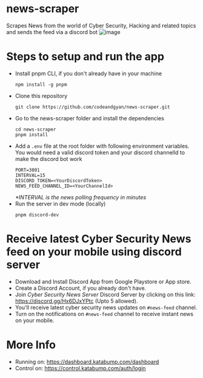 # news-scraper
Scrapes News from the world of Cyber Security, Hacking and related topics and sends the feed via a discord bot
![image](https://github.com/user-attachments/assets/a3d3cb41-781d-4af0-9cb4-1709d29a05d0)

# Steps to setup and run the app
- Install pnpm CLI, if you don't already have in your machine
  ```
  npm install -g pnpm
  ```
- Clone this repository
  ```
  git clone https://github.com/codeandgyan/news-scraper.git
  ```
- Go to the news-scraper folder and install the dependencies
  ```
  cd news-scraper
  pnpm install
  ```
- Add a `.env` file at the root folder with following environment variables. 
  You would need a valid discord token and your discord channelId to make the discord bot work
  ```.env
  PORT=3001
  INTERVAL=15
  DISCORD_TOKEN=<YourDiscordToken>
  NEWS_FEED_CHANNEL_ID=<YourChannelId>
  ```
  _*INTERVAL is the news polling frequency in minutes_
- Run the server in dev mode (locally)
  ```
  pnpm discord-dev
  ```
# Receive latest Cyber Security News feed on your mobile using discord server
- Download and Install Discord App from Google Playstore or App store.
- Create a Discord Account, if you already don't have.
- Join *Cyber Security News Server* Discord Server by clicking on this link: https://discord.gg/Hx6DJxYPtc (Upto 5 allowed).
- You'll receive latest cyber security news updates on `#news-feed` channel.
- Turn on the notifications on `#news-feed` channel to receive instant news on your mobile.

# More Info
- Running on: https://dashboard.katabump.com/dashboard
- Control on: https://control.katabump.com/auth/login
